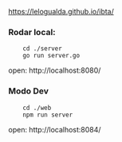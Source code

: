 https://lelogualda.github.io/ibta/


### Rodar local: 

        cd ./server
        go run server.go

open: http://localhost:8080/

### Modo Dev 

        cd ./web
        npm run server

open: http://localhost:8084/
